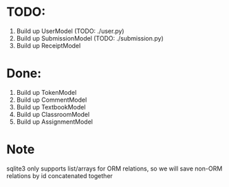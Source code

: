 # TODO:
1. Build up UserModel (TODO: ./user.py)
2. Build up SubmissionModel (TODO: ./submission.py)
3. Build up ReceiptModel

# Done:
1. Build up TokenModel
2. Build up CommentModel
3. Build up TextbookModel
4. Build up ClassroomModel
5. Build up AssignmentModel

# Note
sqlite3 only supports list/arrays for ORM relations,
so we will save non-ORM relations by id concatenated together